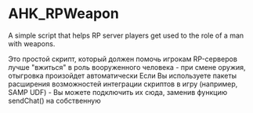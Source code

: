 # AHK_RPWeapon
A simple script that helps RP server players get used to the role of a man with weapons.

Это простой скрипт, который должен помочь игрокам RP-серверов лучше "вжиться" в роль вооруженного человека - при смене оружия, отыгровка произойдет автоматически
Если Вы используете пакеты расширения возможностей интеграции скриптов в игру (например, SAMP UDF) - Вы можете подключить их сюда, заменив функцию sendChat() на собственную